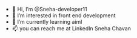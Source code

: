 - 👋 Hi, I’m @Sneha-developer11
- 👀 I’m interested in front end development 
- 🌱 I’m currently learning aiml
- 📫 you can reach me at LinkedIn Sneha Chavan

<!---
Sneha-developer11/Sneha-developer11 is a ✨ special ✨ repository because its `README.md` (this file) appears on your GitHub profile.
You can click the Preview link to take a look at your changes.
--->
